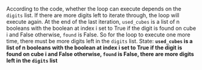 According to the code, whether the loop can execute depends on the `digits` list. If there are more digits left to iterate through, the loop will execute again. At the end of the last iteration, `used_cubes` is a list of n booleans with the boolean at index i set to True if the digit is found on cube i and False otherwise, `found` is False. So for the loop to execute one more time, there must be more digits left in the `digits` list.
State: **`used_cubes` is a list of n booleans with the boolean at index i set to True if the digit is found on cube i and False otherwise, `found` is False, there are more digits left in the `digits` list**